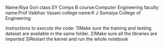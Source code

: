 Name:Riya Gori
class:SY Comps B
course:Computer Engineering
faculty name:Prof Vaibhav Vasani
college name:K J Somaiya College of Engineering

*Instructions to execute the code:*
1)Make sure the training and testing dataset are available in the same folder.
2)Make sure all the libraries are imported
3)Restart the kernel and run the whole notebook
